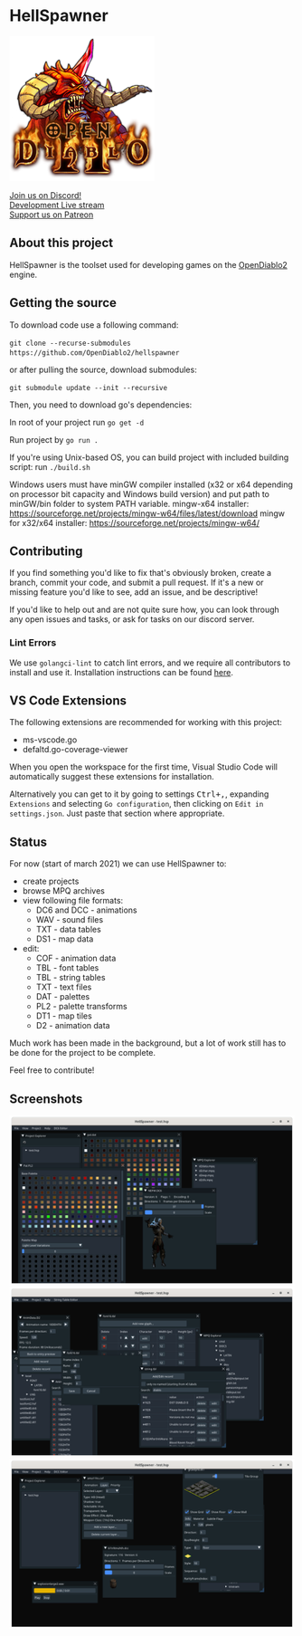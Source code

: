# HellSpawner

![Logo](hsassets/images/d2logo.png)

[Join us on Discord!](https://discord.gg/pRy8tdc)\
[Development Live stream](https://www.twitch.tv/essial/)\
[Support us on Patreon](https://www.patreon.com/bePatron?u=37261055)

## About this project

HellSpawner is the toolset used for developing games on the [OpenDiablo2](https://github.com/OpenDiablo2/OpenDiablo2) engine.

## Getting the source

To download code use a following command:

`git clone --recurse-submodules https://github.com/OpenDiablo2/hellspawner`

or after pulling the source, download submodules:

`git submodule update --init --recursive`

Then, you need to download go's dependencies:

In root of your project run `go get -d`

Run project by `go run .`

If you're using Unix-based OS, you can build project with included building script: run `./build.sh`

Windows users must have minGW compiler installed (x32 or x64 depending on processor bit capacity and Windows build version)
and put path to minGW/bin folder to system PATH variable.
mingw-x64 installer: https://sourceforge.net/projects/mingw-w64/files/latest/download
mingw for x32/x64 installer: https://sourceforge.net/projects/mingw-w64/

## Contributing

If you find something you'd like to fix that's obviously broken, create a branch, commit your code, and submit a pull request. If it's a new or missing feature you'd like to see, add an issue, and be descriptive!

If you'd like to help out and are not quite sure how, you can look through any open issues and tasks, or ask
for tasks on our discord server.

### Lint Errors

We use `golangci-lint` to catch lint errors, and we require all contributors to install and use
it. Installation instructions can be found [here](https://golangci-lint.run/usage/install/).

## VS Code Extensions

The following extensions are recommended for working with this project:

*   ms-vscode.go
*   defaltd.go-coverage-viewer

When you open the workspace for the first time, Visual Studio Code will automatically suggest these extensions for installation.

Alternatively you can get to it by going to settings <kbd>Ctrl+,</kbd>, expanding `Extensions` and selecting `Go configuration`,
then clicking on `Edit in settings.json`. Just paste that section where appropriate.

## Status

For now (start of march 2021) we can use HellSpawner to:

*   create projects
*   browse MPQ archives
*   view following file formats:
    *   DC6  and DCC - animations
    *   WAV - sound files
    *   TXT - data tables
    *   DS1 - map data
*   edit:
    *   COF - animation data
    *   TBL - font tables
    *   TBL - string tables
    *   TXT - text files
    *   DAT - palettes
    *   PL2 - palette transforms
    *   DT1 - map tiles
    *   D2 - animation data

Much work has been made in the background, but a lot of work still has to be done for the project to be complete.

Feel free to contribute!

## Screenshots

![Palette map, palette transfer and DC6 editor](docs/palette-and-dc6-editors.png)
![Font and String tables editor and animation data editor](docs/tables-editors.png)
![DT1, WAV and DCC editors](docs/dt1-wav-dcc-editors.png)
